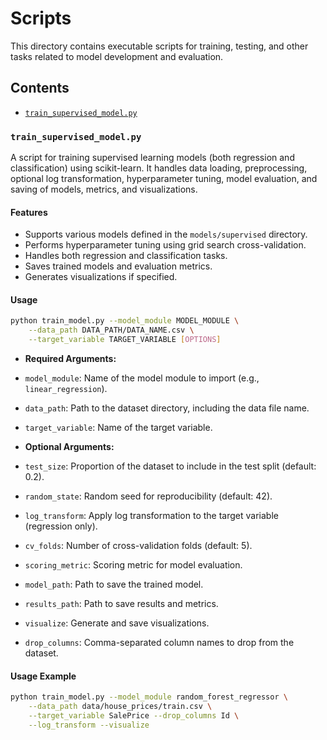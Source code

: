 ﻿# Scripts

This directory contains executable scripts for training, testing, and other tasks related to model development and evaluation.

## Contents

- [`train_supervised_model.py`](#train_supervised_model.py)

### `train_supervised_model.py`

A script for training supervised learning models (both regression and classification) using scikit-learn. It handles data loading, preprocessing, optional log transformation, hyperparameter tuning, model evaluation, and saving of models, metrics, and visualizations.

#### Features

- Supports various models defined in the `models/supervised` directory.
- Performs hyperparameter tuning using grid search cross-validation.
- Handles both regression and classification tasks.
- Saves trained models and evaluation metrics.
- Generates visualizations if specified.

#### Usage

```bash
python train_model.py --model_module MODEL_MODULE \
    --data_path DATA_PATH/DATA_NAME.csv \
    --target_variable TARGET_VARIABLE [OPTIONS]

```

- **Required Arguments:**
- `model_module`: Name of the model module to import (e.g., `linear_regression`).
- `data_path`: Path to the dataset directory, including the data file name.
- `target_variable`: Name of the target variable.

- **Optional Arguments:**
- `test_size`: Proportion of the dataset to include in the test split (default: 0.2).
- `random_state`: Random seed for reproducibility (default: 42).
- `log_transform`: Apply log transformation to the target variable (regression only).
- `cv_folds`: Number of cross-validation folds (default: 5).
- `scoring_metric`: Scoring metric for model evaluation.
- `model_path`: Path to save the trained model.
- `results_path`: Path to save results and metrics.
- `visualize`: Generate and save visualizations.
- `drop_columns`: Comma-separated column names to drop from the dataset.

#### Usage Example

```bash
python train_model.py --model_module random_forest_regressor \
    --data_path data/house_prices/train.csv \
    --target_variable SalePrice --drop_columns Id \
    --log_transform --visualize
```
